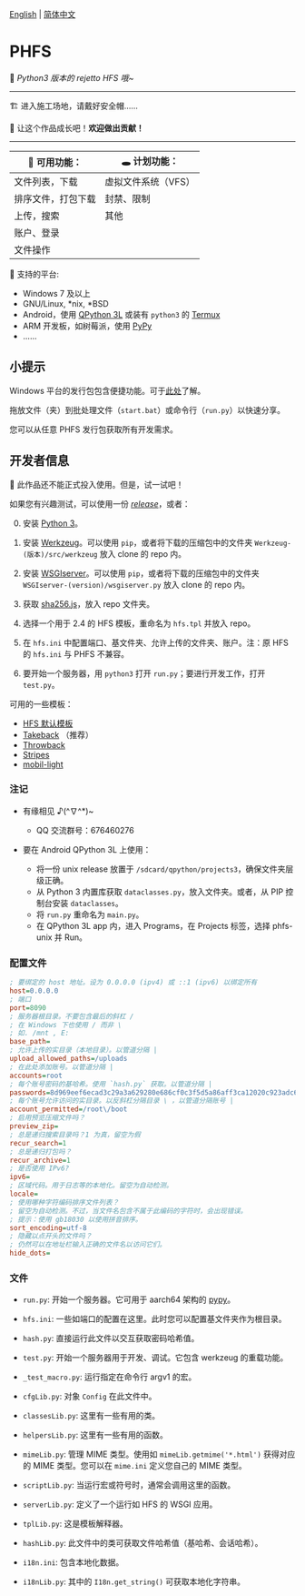 [English](./README.md) | [简体中文](./README-zh-CN.md)

# PHFS
💫 *Python3 版本的 rejetto HFS 哦~*

----
🏗 进入施工场地，请戴好安全帽……

🎉 让这个作品成长吧！**欢迎做出贡献！**

----

| 👏 可用功能： | 🕳 计划功能： |
| ---- | ---- |
| 文件列表，下载 | 虚拟文件系统（VFS） |
| 排序文件，打包下载 | 封禁、限制 |
| 上传，搜索 | 其他 |
| 账户、登录 |  |
| 文件操作 |  |


🍉 支持的平台:

- Windows 7 及以上
- GNU/Linux, \*nix, \*BSD
- Android，使用 [QPython 3L](https://www.qpython.org/) 或装有 `python3` 的 [Termux](https://termux.com/)
- ARM 开发板，如树莓派，使用 [PyPy](https://www.pypy.org/)
- ……

## 小提示

Windows 平台的发行包包含便捷功能。可于[此处](https://github.com/NaitLee/phfs-bundler-win)了解。

拖放文件（夹）到批处理文件（`start.bat`）或命令行（`run.py`）以快速分享。

您可以从任意 PHFS 发行包获取所有开发需求。

## 开发者信息

👀 此作品还不能正式投入使用。但是，试一试吧！

如果您有兴趣测试，可以使用一份 *[release](https://github.com/NaitLee/PHFS/releases)*，或者：

0. 安装 [Python 3](https://www.python.org/)。

1. 安装 [Werkzeug](https://pypi.org/project/Werkzeug/#files)。可以使用 `pip`，或者将下载的压缩包中的文件夹 `Werkzeug-(版本)/src/werkzeug` 放入 clone 的 repo 内。

2. 安装 [WSGIserver](https://pypi.org/project/WSGIserver/#files)。可以使用 `pip`，或者将下载的压缩包中的文件夹 `WSGIserver-(version)/wsgiserver.py` 放入 clone 的 repo 内。

3. 获取 [sha256.js](https://github.com/AndersLindman/SHA256)，放入 repo 文件夹。

4. 选择一个用于 2.4 的 HFS 模板，重命名为 `hfs.tpl` 并放入 repo。

5. 在 `hfs.ini` 中配置端口、基文件夹、允许上传的文件夹、账户。注：原 HFS 的 `hfs.ini` 与 PHFS 不兼容。

6. 要开始一个服务器，用 `python3` 打开 `run.py`；要进行开发工作，打开 `test.py`。

可用的一些模板：

- [HFS 默认模板](https://github.com/rejetto/hfs2/raw/master/default.tpl)
- [Takeback](https://github.com/NaitLee/Takeback-HFS-Template/releases/latest) （推荐）
- [Throwback](http://rejetto.com/forum/index.php?topic=12055.0)
- [Stripes](http://rejetto.com/forum/index.php?topic=13415.0)
- [mobil-light](http://rejetto.com/forum/index.php?topic=11754.msg1066583#msg1066583)

### 注记

- 有缘相见 ♪(^∇^\*)~
  - QQ 交流群号：676460276

- 要在 Android QPython 3L 上使用：
  - 将一份 unix release 放置于 `/sdcard/qpython/projects3`，确保文件夹层级正确。
  - 从 Python 3 内置库获取 `dataclasses.py`，放入文件夹。或者，从 PIP 控制台安装 `dataclasses`。
  - 将 `run.py` 重命名为 `main.py`。
  - 在 QPython 3L app 内，进入 Programs，在 Projects 标签，选择 phfs-unix 并 Run。

### 配置文件

```ini
; 要绑定的 host 地址。设为 0.0.0.0 (ipv4) 或 ::1 (ipv6) 以绑定所有
host=0.0.0.0
; 端口
port=8090
; 服务器根目录。不要包含最后的斜杠 /
; 在 Windows 下也使用 / 而非 \
; 如. /mnt , E:
base_path=
; 允许上传的实目录（本地目录）。以管道分隔 |
upload_allowed_paths=/uploads
; 在此处添加账号。以管道分隔 |
accounts=root
; 每个账号密码的基哈希。使用 `hash.py` 获取。以管道分隔 |
passwords=8d969eef6ecad3c29a3a629280e686cf0c3f5d5a86aff3ca12020c923adc6c92
; 每个账号允许访问的实目录。以反斜杠分隔目录 \ ，以管道分隔账号 |
account_permitted=/root\/boot
; 启用预览压缩文件吗？
preview_zip=
; 总是递归搜索目录吗？1 为真，留空为假
recur_search=1
; 总是递归打包吗？
recur_archive=1
; 是否使用 IPv6?
ipv6=
; 区域代码。用于日志等的本地化。留空为自动检测。
locale=
; 使用哪种字符编码排序文件列表？
; 留空为自动检测。不过，当文件名包含不属于此编码的字符时，会出现错误。
; 提示：使用 gb18030 以使用拼音排序。
sort_encoding=utf-8
; 隐藏以点开头的文件吗？
; 仍然可以在地址栏输入正确的文件名以访问它们。
hide_dots=

```

### 文件

- `run.py`: 开始一个服务器。它可用于 aarch64 架构的 [pypy](https://www.pypy.org/)。
- `hfs.ini`: 一些如端口的配置在这里。此时您可以配置基文件夹作为根目录。
- `hash.py`: 直接运行此文件以交互获取密码哈希值。

- `test.py`: 开始一个服务器用于开发、调试。它包含 werkzeug 的重载功能。
- `_test_macro.py`: 运行指定在命令行 argv1 的宏。

- `cfgLib.py`: 对象 `Config` 在此文件中。
- `classesLib.py`: 这里有一些有用的类。
- `helpersLib.py`: 这里有一些有用的函数。
- `mimeLib.py`: 管理 MIME 类型。使用如 `mimeLib.getmime('*.html')` 获得对应的 MIME 类型。您可以在 `mime.ini` 定义您自己的 MIME 类型。
- `scriptLib.py`: 当运行宏或符号时，通常会调用这里的函数。
- `serverLib.py`: 定义了一个运行如 HFS 的 WSGI 应用。
- `tplLib.py`: 这是模板解释器。
- `hashLib.py`: 此文件中的类可获取文件哈希值（基哈希、会话哈希）。
- `i18n.ini`: 包含本地化数据。
- `i18nLib.py`: 其中的 `I18n.get_string()` 可获取本地化字符串。
